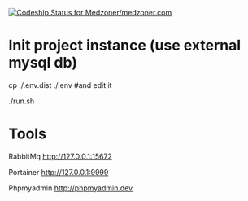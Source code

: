 [ ![Codeship Status for Medzoner/medzoner.com](https://app.codeship.com/projects/05f1d030-03fc-0135-8611-06c378083785/status?branch=master)](https://app.codeship.com/projects/213396)

# Init project instance (use external mysql db)

cp ./.env.dist ./.env #and edit it

./run.sh

# Tools

RabbitMq
http://127.0.0.1:15672

Portainer
http://127.0.0.1:9999

Phpmyadmin
http://phpmyadmin.dev
